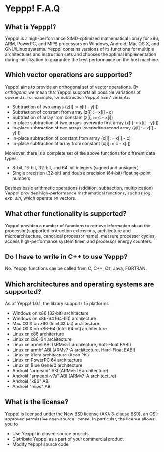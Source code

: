 Yeppp! F.A.Q
==============

What is Yeppp!?
--------------

Yeppp! is a high-performance SIMD-optimized mathematical library for x86, ARM, PowerPC, and MIPS processors on Windows, Android, Mac OS X, and GNU/Linux systems. Yeppp! contains versions of its functions for multiple architectures and instruction sets and chooses the optimal implementation during initialization to guarantee the best performance on the host machine.

Which vector operations are supported?
-------------------------------------

Yeppp! aims to provide an orthogonal set of vector operations. By *orthogonal* we mean that Yeppp! supports all possible variations of operands. For example, for subtraction Yeppp! has 7 variants:

*   Subtraction of two arrays (z[i] := x[i] - y[i])
*   Subtraction of constant from array (z[i] := x[i] - c)
*   Subtraction of array from constant (z[i] := c - x[i])
*   In-place subtraction of two arrays, overwrite first array (x[i] := x[i] - y[i])
*   In-place subtraction of two arrays, overwrite second array (y[i] := x[i] - y[i])
*   In-place subtraction of constant from array (x[i] := x[i] - c)
*   In-place subtraction of array from constant (x[i] := c - x[i])

Moreover, there is a complete set of the above functions for different data types:

*   8-bit, 16-bit, 32-bit, and 64-bit integers (signed and unsigned)
*   Single precision (32-bit) and double precision (64-bit) floating-point numbers

Besides basic arithmetic operations (addition, subtraction, multiplication) Yeppp! provides high-performance mathematical functions, such as *log*, *exp*, *sin*, which operate on vectors.

What other functionality is supported?
------------------------------------

Yeppp! provides a number of functions to retrieve information about the processor (supported instruction extensions, architecture and microarchitecture, canonical processor name), measure processor cycles, access high-performance system timer, and processor energy counters.

Do I have to write in C++ to use Yeppp?
---------------------------------------

No. Yeppp! functions can be called from C, C++, C#, Java, FORTRAN.

Which architectures and operating systems are supported?
-----------------------------

As of Yeppp! 1.0.1, the library supports 15 platforms:

*   Windows on x86 (32-bit) architecture
*   Windows on x86-64 (64-bit) architecture
*   Mac OS X on x86 (Intel 32 bit) architecture
*   Mac OS X on x86-64 (Intel 64 bit) architecture
*   Linux on x86 architecture
*   Linux on x86-64 architecture
*   Linux on armel ABI (ARMv5T architecture, Soft-Float EABI)
*   Linux on armhf ABI (ARMv7-A architecture, Hard-Float EABI)
*   Linux on k1om architecture (Xeon Phi)
*   Linux on PowerPC 64 architecture
*   Linux on Blue Gene/Q architecture
*   Android "armeabi" ABI (ARMv5TE architecture)
*   Android "armeabi-v7a" ABI (ARMv7-A architecture)
*   Android "x86" ABI
*   Android "mips" ABI

What is the license?
-------------------

Yeppp! is licensed under the New BSD license (AKA 3-clause BSD), an OSI-approved permissive open source license. In particular, the license allows you to

*   Use Yeppp! in closed-source projects
*   Distribute Yeppp! as a part of your commercial product
*   Modify Yeppp! source code
